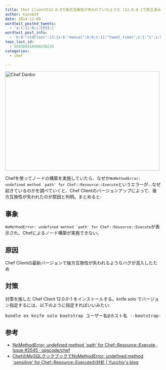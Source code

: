 ```yaml
---
title: Chef Clientの12.0.0で後方互換性が失われていたようだ (12.0.0-1で修正済み)
author: kazu634
date: 2014-12-09
wordtwit_posted_tweets:
  - 'a:1:{i:0;i:5553;}'
wordtwit_post_info:
  - 'O:8:"stdClass":13:{s:6:"manual";b:0;s:11:"tweet_times";s:1:"1";s:5:"delay";s:1:"0";s:7:"enabled";s:1:"1";s:10:"separation";i:60;s:7:"version";s:3:"3.7";s:14:"tweet_template";b:0;s:6:"status";i:2;s:6:"result";a:0:{}s:13:"tweet_counter";i:2;s:13:"tweet_log_ids";a:1:{i:0;i:5553;}s:9:"hash_tags";a:0:{}s:8:"accounts";a:1:{i:0;s:7:"kazu634";}}'
tmac_last_id:
  - 559360310189236224
categories:
  - chef

---
```

<a href="https://www.flickr.com/photos/juldavs/14974515901" onclick="__gaTracker('send', 'event', 'outbound-article', 'https://www.flickr.com/photos/juldavs/14974515901', '');" title="Chef Danbo by Júlia Vazquez, on Flickr"><img class="aligncenter" src="https://farm4.staticflickr.com/3916/14974515901_f4d3df901a.jpg" alt="Chef Danbo" width="500" height="322" /></a>
  
Chefを使ってノードの構築を実施していたら、なぜか``NoMethodError: undefined method `path' for Chef::Resource::Execute``というエラーが…なぜ起きているのかを調べていくと、Chef Clientのバージョンアップによって、後方互換性が失われたのが原因と判明。まとめると:

## 事象

``NoMethodError: undefined method `path' for Chef::Resource::Execute``が表示され、Chefによるノード構築が実施できない。

## 原因

Chef Clientの最新バージョンで後方互換性が失われるようなバグが混入したため

## 対策

対策を施した Chef Client 12.0.0-1 をインストールする。knife solo でバージョン指定するには、以下のように指定すればいいみたい:

<pre class="lang:sh decode:true ">bundle ex knife solo bootstrap ユーザー名@ホスト名 --bootstrap-version 12.0.0-1</pre>

## 参考

  * <a href="https://github.com/opscode/chef/issues/2545" onclick="__gaTracker('send', 'event', 'outbound-article', 'https://github.com/opscode/chef/issues/2545', 'NoMethodError: undefined method `path&#8217; for Chef::Resource::Execute · Issue #2545 · opscode/chef');">NoMethodError: undefined method `path&#8217; for Chef::Resource::Execute · Issue #2545 · opscode/chef</a>
  * <a href="http://blog.yucchiy.com/2014/10/28/chef-solo-mysql/" onclick="__gaTracker('send', 'event', 'outbound-article', 'http://blog.yucchiy.com/2014/10/28/chef-solo-mysql/', 'ChefのMySQLクックブックでNoMethodError: undefined method `sensitive&apos; for Chef::Resource::Executeの対処 | Yucchiy&apos;s blog');">ChefのMySQLクックブックでNoMethodError: undefined method `sensitive&apos; for Chef::Resource::Executeの対処 | Yucchiy&apos;s blog</a>
